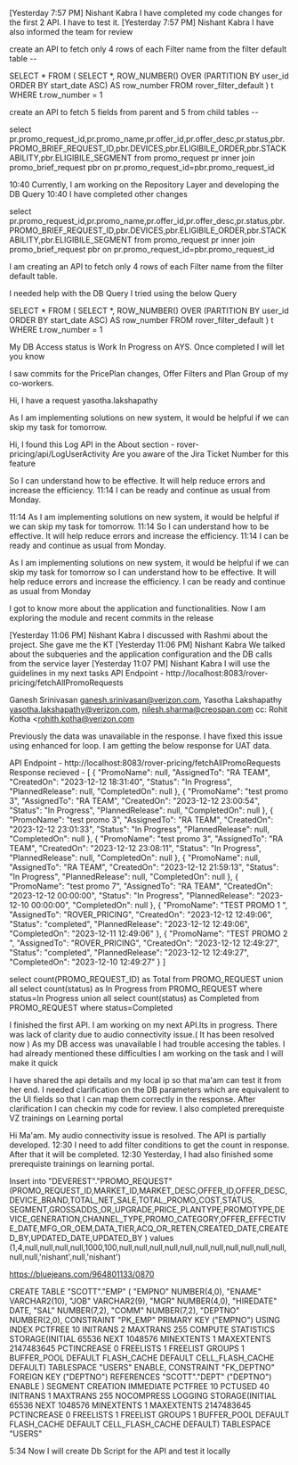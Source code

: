 [Yesterday 7:57 PM] Nishant Kabra
I have completed my code changes for the first 2 API. I have to test it. 
[Yesterday 7:57 PM] Nishant Kabra
I have also informed the team for review


create an API to fetch only 4 rows of each Filter name from the filter default table --
 
SELECT * FROM ( SELECT *, ROW_NUMBER() OVER (PARTITION BY user_id ORDER BY start_date ASC) AS row_number FROM rover_filter_default ) t WHERE t.row_number = 1
 
create an API to fetch 5 fields from parent and 5 from child tables --
 
select pr.promo_request_id,pr.promo_name,pr.offer_id,pr.offer_desc,pr.status,pbr.PROMO_BRIEF_REQUEST_ID,pbr.DEVICES,pbr.ELIGIBILE_ORDER,pbr.STACKABILITY,pbr.ELIGIBILE_SEGMENT from promo_request pr inner join promo_brief_request pbr on pr.promo_request_id=pbr.promo_request_id

 
10:40
Currently, I am working on the Repository Layer and developing the DB Query
10:40
I have completed other changes


select pr.promo_request_id,pr.promo_name,pr.offer_id,pr.offer_desc,pr.status,pbr.PROMO_BRIEF_REQUEST_ID,pbr.DEVICES,pbr.ELIGIBILE_ORDER,pbr.STACKABILITY,pbr.ELIGIBILE_SEGMENT from promo_request pr inner join promo_brief_request pbr on 
pr.promo_request_id=pbr.promo_request_id

I am creating an API to fetch only 4 rows of each Filter name from the filter default table.

I needed help with the DB Query
 I tried using the below Query

SELECT *
FROM (
 SELECT
     *,
     ROW_NUMBER() OVER (PARTITION BY user_id
     ORDER BY start_date ASC) AS row_number
 FROM rover_filter_default
) t
WHERE t.row_number = 1






My DB Access status is Work In Progress on AYS. Once completed I will let you know

I saw commits for the PricePlan changes, Offer Filters and Plan Group of my co-workers.

Hi, I have a request
yasotha.lakshapathy

As I am implementing solutions on new system, it would be helpful if we can skip my task for tomorrow.


Hi, I found this Log API in the About section - rover-pricing/api/LogUserActivity
Are you aware of the Jira Ticket Number for this feature






So I can understand how to be effective. It will help reduce errors and increase the efficiency.
11:14
I can be ready and continue as usual from Monday.


11:14
As I am implementing solutions on new system, it would be helpful if we can skip my task for tomorrow.
11:14
So I can understand how to be effective. It will help reduce errors and increase the efficiency.
11:14
I can be ready and continue as usual from Monday.

As I am implementing solutions on new system, it would be helpful if we can skip my task for tomorrow so I can understand how to be effective. It will help reduce errors and increase the efficiency. I can be ready and continue as usual from Monday

 I got to know more about the application and functionalities.
Now I am exploring the module and recent commits in the release

[Yesterday 11:06 PM] Nishant Kabra
I discussed with Rashmi about the project. She gave me the KT
[Yesterday 11:06 PM] Nishant Kabra
We talked about the subqueries and the application configuration and the DB calls from the service layer
[Yesterday 11:07 PM] Nishant Kabra
I will use the guidelines in my next tasks
API Endpoint -
http://localhost:8083/rover-pricing/fetchAllPromoRequests

Ganesh Srinivasan <ganesh.srinivasan@verizon.com>,
Yasotha Lakshapathy <yasotha.lakshapathy@verizon.com>,
nilesh.sharma@creospan.com
cc:	Rohit Kotha <rohith.kotha@verizon.com

Previously the data was unavailable in the response. I have fixed this issue using enhanced for loop. I am getting the below response for UAT data.

API Endpoint -
http://localhost:8083/rover-pricing/fetchAllPromoRequests
Response recieved -
[
    {
        "PromoName": null,
        "AssignedTo": "RA TEAM",
        "CreatedOn": "2023-12-12 18:31:40",
        "Status": "In Progress",
        "PlannedRelease": null,
        "CompletedOn": null
    },
    {
        "PromoName": "test promo 3",
        "AssignedTo": "RA TEAM",
        "CreatedOn": "2023-12-12 23:00:54",
        "Status": "In Progress",
        "PlannedRelease": null,
        "CompletedOn": null
    },
    {
        "PromoName": "test promo 3",
        "AssignedTo": "RA TEAM",
        "CreatedOn": "2023-12-12 23:01:33",
        "Status": "In Progress",
        "PlannedRelease": null,
        "CompletedOn": null
    },
    {
        "PromoName": "test promo 3",
        "AssignedTo": "RA TEAM",
        "CreatedOn": "2023-12-12 23:08:11",
        "Status": "In Progress",
        "PlannedRelease": null,
        "CompletedOn": null
    },
    {
        "PromoName": null,
        "AssignedTo": "RA TEAM",
        "CreatedOn": "2023-12-12 21:59:13",
        "Status": "In Progress",
        "PlannedRelease": null,
        "CompletedOn": null
    },
    {
        "PromoName": "test promo 7",
        "AssignedTo": "RA TEAM",
        "CreatedOn": "2023-12-12 00:00:00",
        "Status": "In Progress",
        "PlannedRelease": "2023-12-10 00:00:00",
        "CompletedOn": null
    },
    {
        "PromoName": "TEST PROMO 1 ",
        "AssignedTo": "ROVER_PRICING",
        "CreatedOn": "2023-12-12 12:49:06",
        "Status": "completed",
        "PlannedRelease": "2023-12-12 12:49:06",
        "CompletedOn": "2023-12-11 12:49:06"
    },
    {
        "PromoName": "TEST PROMO 2 ",
        "AssignedTo": "ROVER_PRICING",
        "CreatedOn": "2023-12-12 12:49:27",
        "Status": "completed",
        "PlannedRelease": "2023-12-12 12:49:27",
        "CompletedOn": "2023-12-10 12:49:27"
    }
]

select count(PROMO_REQUEST_ID) as Total from PROMO_REQUEST union all select count(status) as In Progress from PROMO_REQUEST where status=In Progress union all select count(status) as Completed from PROMO_REQUEST where status=Completed

I finished the first API. I am working on my next API.Its in progress.
There was lack of clarity due to audio connectivity issue.( It has been resolved now ) As my DB access was unavailable I had trouble accesing the tables.  I had already mentioned these difficulties
 I am working on the task and I will make it quick

I have shared the api details and my local ip so that ma'am can test it from her end. I needed clarification on the DB parameters which are equivalent to the UI fields so that I can map them correctly in the response. After clarification I can checkin my code for review. I also completed prerequiste VZ trainings on Learning portal


Hi Ma'am. My audio connectivity issue is resolved. The API is partially developed.
12:30
I need to add filter conditions to get the count in response. After that it will be completed.
12:30
Yesterday, I had also finished some prerequiste trainings on learning portal.


Insert into "DEVEREST"."PROMO_REQUEST" (PROMO_REQUEST_ID,MARKET_ID,MARKET_DESC,OFFER_ID,OFFER_DESC,DEVICE_BRAND,TOTAL_NET_SALE,TOTAL_PROMO_COST,STATUS,
SEGMENT,GROSSADDS_OR_UPGRADE,PRICE_PLANTYPE,PROMOTYPE,DEVICE_GENERATION,CHANNEL_TYPE,PROMO_CATEGORY,OFFER_EFFECTIVE_DATE,MFG_OR_OEM,DATA_TIER,ACQ_OR_RETEN,CREATED_DATE,CREATED_BY,UPDATED_DATE,UPDATED_BY
) values (1,4,null,null,null,null,1000,100,null,null,null,null,null,null,null,null,null,null,null,null,null,'nishant',null,'nishant')

https://bluejeans.com/964801133/0870

CREATE TABLE "SCOTT"."EMP"
   (    "EMPNO" NUMBER(4,0),
        "ENAME" VARCHAR2(10),
        "JOB" VARCHAR2(9),
        "MGR" NUMBER(4,0),
        "HIREDATE" DATE,
        "SAL" NUMBER(7,2),
        "COMM" NUMBER(7,2),
        "DEPTNO" NUMBER(2,0),
         CONSTRAINT "PK_EMP" PRIMARY KEY ("EMPNO")
  USING INDEX PCTFREE 10 INITRANS 2 MAXTRANS 255 COMPUTE STATISTICS
  STORAGE(INITIAL 65536 NEXT 1048576 MINEXTENTS 1 MAXEXTENTS 2147483645
  PCTINCREASE 0 FREELISTS 1 FREELIST GROUPS 1
  BUFFER_POOL DEFAULT FLASH_CACHE DEFAULT CELL_FLASH_CACHE DEFAULT)
  TABLESPACE "USERS"  ENABLE,
         CONSTRAINT "FK_DEPTNO" FOREIGN KEY ("DEPTNO")
          REFERENCES "SCOTT"."DEPT" ("DEPTNO") ENABLE
   ) SEGMENT CREATION IMMEDIATE
  PCTFREE 10 PCTUSED 40 INITRANS 1 MAXTRANS 255
 NOCOMPRESS LOGGING
  STORAGE(INITIAL 65536 NEXT 1048576 MINEXTENTS 1 MAXEXTENTS 2147483645
  PCTINCREASE 0 FREELISTS 1 FREELIST GROUPS 1
  BUFFER_POOL DEFAULT FLASH_CACHE DEFAULT CELL_FLASH_CACHE DEFAULT)
  TABLESPACE "USERS"


5:34
Now I will create Db Script for the API and test it locally
